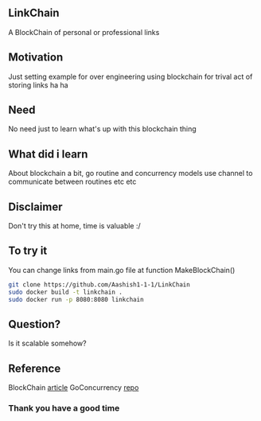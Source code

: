## LinkChain
A BlockChain of personal or professional links 

## Motivation
Just setting example for over engineering using blockchain for trival act of storing links ha ha 

## Need
No need just to learn what's up with this blockchain thing

## What did i learn
About blockchain a bit, go routine and concurrency models use channel to communicate between routines etc etc

## Disclaimer
Don't try this at home, time is valuable :/

## To try it
You can change links from main.go file at function MakeBlockChain()
```bash
git clone https://github.com/Aashish1-1-1/LinkChain
sudo docker build -t linkchain .
sudo docker run -p 8080:8080 linkchain
```
## Question?
Is it scalable somehow?

## Reference
BlockChain [article](https://blog.logrocket.com/build-blockchain-with-go/)
GoConcurrency [repo](https://github.com/RedHatOfficial/GoCourse)

### Thank you have a good time
